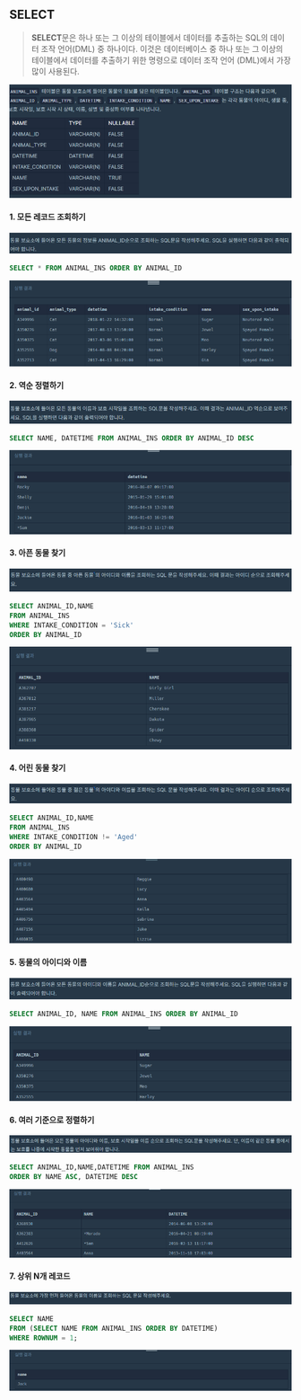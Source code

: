 ## SELECT

> **SELECT**문은 하나 또는 그 이상의 테이블에서 데이터를 추출하는 SQL의 데이터 조작 언어(DML) 중 하나이다. 이것은 데이터베이스 중 하나 또는 그 이상의 테이블에서 데이터를 추출하기 위한 명령으로 데이터 조작 언어 (DML)에서 가장 많이 사용된다.



![image-20210429224605463](SELECT.assets/image-20210429224605463.png)



#### 1. 모든 레코드 조회하기

![image-20210429224635646](SELECT.assets/image-20210429224635646.png)

``` sql
SELECT * FROM ANIMAL_INS ORDER BY ANIMAL_ID
```

![image-20210429224731213](SELECT.assets/image-20210429224731213.png)



#### 2. 역순 정렬하기

![image-20210429224832361](SELECT.assets/image-20210429224832361.png)

``` sql
SELECT NAME, DATETIME FROM ANIMAL_INS ORDER BY ANIMAL_ID DESC
```

![image-20210429224906817](SELECT.assets/image-20210429224906817.png)



#### 3. 아픈 동물 찾기

![image-20210429224948045](SELECT.assets/image-20210429224948045.png)

``` SQL
SELECT ANIMAL_ID,NAME 
FROM ANIMAL_INS
WHERE INTAKE_CONDITION = 'Sick'
ORDER BY ANIMAL_ID
```

![image-20210429225018240](SELECT.assets/image-20210429225018240.png)



#### 4. 어린 동물 찾기

![image-20210429225110262](SELECT.assets/image-20210429225110262.png)

``` SQL
SELECT ANIMAL_ID,NAME 
FROM ANIMAL_INS
WHERE INTAKE_CONDITION != 'Aged'
ORDER BY ANIMAL_ID
```

![image-20210429225136927](SELECT.assets/image-20210429225136927.png)



#### 5. 동물의 아이디와 이름

![image-20210429225415166](SELECT.assets/image-20210429225415166.png)

``` SQL
SELECT ANIMAL_ID, NAME FROM ANIMAL_INS ORDER BY ANIMAL_ID
```

![image-20210429225505611](SELECT.assets/image-20210429225505611.png)



#### 6. 여러 기준으로 정렬하기

![image-20210429225551642](SELECT.assets/image-20210429225551642.png)

``` SQL
SELECT ANIMAL_ID,NAME,DATETIME FROM ANIMAL_INS
ORDER BY NAME ASC, DATETIME DESC
```

![image-20210429225619489](SELECT.assets/image-20210429225619489.png)



#### 7. 상위 N개 레코드

![image-20210429225703205](SELECT.assets/image-20210429225703205.png)

``` SQL
SELECT NAME
FROM (SELECT NAME FROM ANIMAL_INS ORDER BY DATETIME)
WHERE ROWNUM = 1;
```

![image-20210429225726308](SELECT.assets/image-20210429225726308.png)